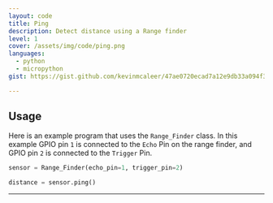 ```yaml
---
layout: code
title: Ping
description: Detect distance using a Range finder
level: 1
cover: /assets/img/code/ping.png
languages: 
  - python
  - micropython
gist: https://gist.github.com/kevinmcaleer/47ae0720ecad7a12e9db33a094f37ec3

---
```


## Usage

Here is an example program that uses the `Range_Finder` class. In this example GPIO pin `1` is connected to the `Echo` Pin on the range finder, and GPIO pin `2` is connected to the `Trigger` Pin.

```python
sensor = Range_Finder(echo_pin=1, trigger_pin=2)

distance = sensor.ping()
```

---
